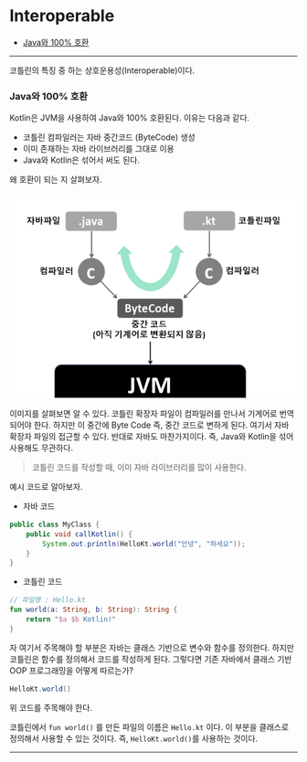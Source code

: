 # Interoperable
- [Java와 100% 호환](#java와-100-호환)
___
코틀린의 특징 중 하는 상호운용성(Interoperable)이다.
### Java와 100% 호환
Kotlin은 JVM을 사용하여 Java와 100% 호환된다. 이유는 다음과 같다.
- 코틀린 컴파일러는 자바 중간코드 (ByteCode) 생성
- 이미 존재하는 자바 라이브러리를 그대로 이용
- Java와 Kotlin은 섞어서 써도 된다.

왜 호환이 되는 지 살펴보자.

![Alt text](참조%20이미지/자바와%20코틀린의%20상호운용성.png)

이미지를 살펴보면 알 수 있다. 코틀린 확장자 파일이 컴파일러를 만나서 기계어로 번역되어야 한다. 하지만 이 중간에 Byte Code 즉, 중간 코드로 변하게 된다. 여기서 자바 확장자 파일의 접근할 수 있다. 반대로 자바도 마찬가지이다. 즉, Java와 Kotlin을 섞어 사용해도 무관하다.
> 코틀린 코드를 작성할 때, 이미 자바  라이브러리를 많이 사용한다.

예시 코드로 알아보자.
- 자바 코드
```java
public class MyClass {
    public void callKotlin() {
        System.out.println(HelloKt.world("안녕", "하세요"));
    }
}
```
- 코틀린 코드
```kotlin
// 파일명 : Hello.kt
fun world(a: String, b: String): String {
    return "$a $b Kotlin!"
}
```

자 여기서 주목해야 할 부분은 자바는 클래스 기반으로 변수와 함수를 정의한다. 하지만 코틀린은 함수를 정의해서 코드를 작성하게 된다. 그렇다면 기존 자바에서 클래스 기반 OOP 프로그래밍을 어떻게 따르는가?
```JAVA
HelloKt.world()
```
위 코드를 주목해야 한다.

코틀린에서 `fun world()` 를 만든 파일의 이름은 `Hello.kt` 이다. 이 부분을 클래스로 정의해서 사용할 수 있는 것이다. 즉, `HelloKt.world()`를 사용하는 것이다.
___


